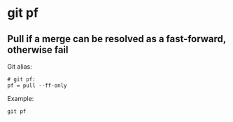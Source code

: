 # git pf

## Pull if a merge can be resolved as a fast-forward, otherwise fail

Git alias:

```git
# git pf:
pf = pull --ff-only
```

Example:

```shell
git pf
```
